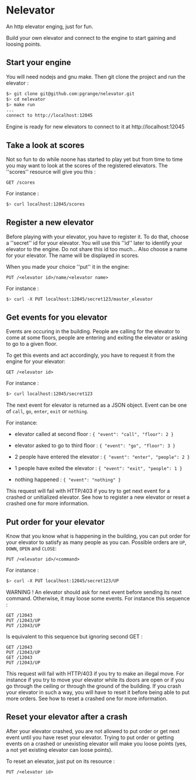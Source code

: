# Nelevator

An http elevator enging, just for fun.

Build your own elevator and connect to the engine to start gaining and loosing points.

## Start your engine

You will need nodejs and gnu make. Then git clone the project and run the elevator :

```bash
$> git clone git@github.com:pgrange/nelevator.git
$> cd nelevator
$> make run
...
connect to http://localhost:12045
```
Engine is ready for new elevators to connect to it at http://localhost:12045

## Take a look at scores

Not so fun to do while noone has started to play yet but from time to time you may want to look at the scores of the registered elevators. The ''scores'' resource will give you this :

```
GET /scores
```

For instance :

```bash
$> curl localhost:12045/scores
```

## Register a new elevator

Before playing with your elevator, you have to register it. To do that, choose a ''secret'' id for your elevator. You will use this ''id'' later to identify your elevator to the engine. Do not share this id too much... Also choose a name for your elevator. The name will be displayed in scores.

When you made your choice ''put'' it in the engine:

```
PUT /<elevator id>/name/<elevator name>
```

For instance :

```bash
$> curl -X PUT localhost:12045/secret123/master_elevator
```

## Get events for you elevator

Events are occuring in the building. People are calling for the elevator to come at some floors, people are entering and exiting the elevator or asking to go to a given floor.

To get this events and act accordingly, you have to request it from the engine for your elevator:

```
GET /<elevator id>
```

For instance :

```bash
$> curl localhost:12045/secret123
```

The next event for elevator <id> is returned as a JSON object. Event can be one of `call`, `go`, `enter`, `exit` or `nothing`.

For instance:
* elevator called at second floor : `{ "event": "call", "floor": 2 }`

* elevator asked to go to third floor : `{ "event": "go", "floor": 3 }`

* 2 people have entered the elevator : `{ "event": "enter", "people": 2 }`

* 1 people have exited the elevator : `{ "event": "exit", "people": 1 }`

* nothing happened : `{ "event": "nothing" }`
    
 
 This request will fail with HTTP/403 if you try to get next event for a crashed or unitialized elevator. See how to register a new elevator or reset a crashed one for more information.

## Put order for your elevator

Know that you know what is happening in the building, you can put order for your elevator to satisfy as many people as you can. Possible orders are `UP`, `DOWN`, `OPEN` and `CLOSE`:

```
PUT /<elevator id>/<command>
```

For instance :

```bash
$> curl -X PUT localhost:12045/secret123/UP
```

WARNING ! An elevator should ask for next event before sending its next command. Otherwise, it may loose some events. For instance this sequence :
```
GET /12043
PUT /12043/UP
PUT /12043/UP
```

Is equivalent to this sequence but ignoring second GET :
```
GET /12043
PUT /12043/UP
GET /12043
PUT /12043/UP
```

This request will fail with HTTP/403 if you try to make an illegal move. For instance if you try to move your elevator while its doors are open or if you go through the ceiling or through the ground of the building. If you crash your elevator in such a way, you will have to reset it before being able to put more orders. See how to reset a crashed one for more information.

## Reset your elevator after a crash

After your elevator crashed, you are not allowed to put order or get next event until you have reset your elevator. Trying to put order or getting events on a crashed or unexisting elevator will make you loose points (yes, a not yet existing elevator can loose points).

To reset an elevator, just put on its resource :

```
PUT /<elevator id>
```

